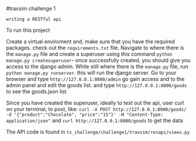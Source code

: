 #travsim challenge 1

```writing a RESTful api```

To run this project

Create a virtual enviroment and,
make sure that you have the required packages. check out the ```requirements.txt``` file.
Navigate to where there is the ```manage.py``` file and create a superuser using this command ```python manage.py createsuperuser```- once successfully created, you should give you access to the django admin.
While still where there is the ```manage.py``` file, run ```python manage.py runserver```. this will run the django server.
Go to your browser and type ```http://127.0.0.1:8000/admin``` go gain access and to the admin panel and edit the goods list. and type ```http://127.0.0.1:8000/goods``` to see the goods.json list

Since you have created the superuser, ideally to test out the api, user curl on your terminal, to post, like:
```curl -X POST http://127.0.0.1:8000/goods/ -d '{"product":"Chocolate", "price":"15"}' -H "Content-Type: application/json"```
and ```curl http://127.0.0.1:8000/goods``` to get the data

The API code is found in ```ts_challenge/challenge1/travsim/resapi/views.py```
